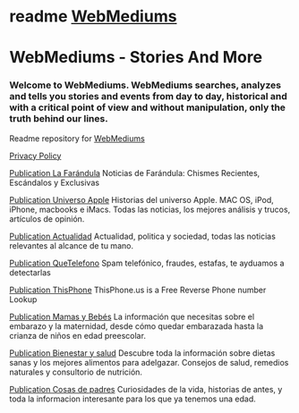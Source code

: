 # readme [WebMediums](https://webmediums.com)
# WebMediums - Stories And More
### Welcome to WebMediums. WebMediums searches, analyzes and tells you stories and events from day to day, historical and with a critical point of view and without manipulation, only the truth behind our lines.

Readme repository for [WebMediums](https://webmediums.com)

[Privacy Policy](https://webmediums.com/policy)

[Publication La Farándula](https://webmediums.com/la-farandula) Noticias de Farándula: Chismes Recientes, Escándalos y Exclusivas

[Publication Universo Apple](https://webmediums.com/universo-apple) Historias del universo Apple. MAC OS, iPod, iPhone, macbooks e iMacs. Todas las noticias, los mejores análisis y trucos, artículos de opinión.

[Publication Actualidad](https://webmediums.com/actualidad) Actualidad, politica y sociedad, todas las noticias relevantes al alcance de tu mano.

[Publication QueTelefono](https://webmediums.com/quetelefono) Spam telefónico, fraudes, estafas, te ayduamos a detectarlas

[Publication ThisPhone](https://webmediums.com/thisphone) ThisPhone.us is a Free Reverse Phone number Lookup

[Publication Mamas y Bebés](https://webmediums.com/mamas-y-bebes) La información que necesitas sobre el embarazo y la maternidad, desde cómo quedar embarazada hasta la crianza de niños en edad preescolar.

[Publication Bienestar y salud](https://webmediums.com/bienestar-y-salud) Descubre toda la información sobre dietas sanas y los mejores alimentos para adelgazar. Consejos de salud, remedios naturales y consultorio de nutrición.

[Publication Cosas de padres](https://webmediums.com/cosas-de-padres) Curiosidades de la vida, historias de antes, y toda la informacion interesante para los que ya tenemos una edad.




